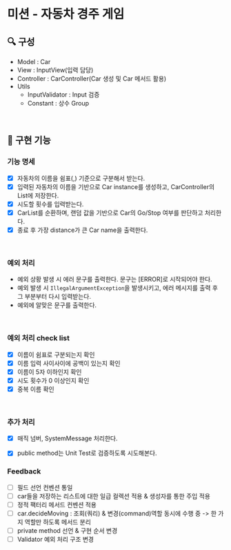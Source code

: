 # 미션 - 자동차 경주 게임

## 🔍 구성

- Model : Car
- View : InputView(입력 담당)
- Controller : CarController(Car 생성 및 Car 메서드 활용)
- Utils 
    - InputValidator : Input 검증
    - Constant : 상수 Group 
    
<br>

## 🔧 구현 기능

### 기능 명세
- [X] 자동차의 이름을 쉼표(,) 기준으로 구분해서 받는다.
- [X] 입력된 자동차의 이름을 기반으로 Car instance를 생성하고, CarController의 List에 저장한다.
- [X] 시도할 횟수를 입력받는다.
- [X] CarList를 순환하며, 랜덤 값을 기반으로 Car의 Go/Stop 여부를 판단하고 처리한다.
- [X] 종료 후 가장 distance가 큰 Car name을 출력한다.

<br>

### 예외 처리
- 예외 상황 발생 시 에러 문구를 출력한다. 문구는 [ERROR]로 시작되어야 한다.
- 예외 발생 시 `IllegalArgumentException`을 발생시키고, 에러 메시지를 출력 후 그 부분부터 다시 입력받는다.
- 예외에 알맞은 문구를 출력한다.

<br>

### 예외 처리 check list

- [X] 이름이 쉼표로 구분되는지 확인
- [X] 이름 입력 사이사이에 공백이 있는지 확인
- [X] 이름이 5자 이하인지 확인
- [X] 시도 횟수가 0 이상인지 확인
- [X] 중복 이름 확인

<br>

### 추가 처리
- [X] 매직 넘버, SystemMessage 처리한다.
- [X] public method는 Unit Test로 검증하도록 시도해본다.


### Feedback
- [ ] 필드 선언 컨벤션 통일
- [ ] car들을 저장하는 리스트에 대한 일급 컬렉션 적용 & 생성자를 통한 주입 적용
- [ ] 정적 팩터리 메서드 컨벤션 적용
- [ ] car.decideMoving : 조회(쿼리) & 변경(command)역할 동시에 수행 중 -> 한 가지 역할만 하도록 메서드 분리
- [ ] private method 선언 & 구현 순서 변경
- [ ] Validator 예외 처리 구조 변경